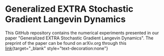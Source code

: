# Generalized EXTRA Stochastic Gradient Langevin Dynamics

This GitHub repository contains the numerical experiments presented in our paper "Generalized EXTRA Stochastic Gradient Langevin Dynamics". The preprint of the paper can be found on arXiv.org through this [link](https://arxiv.org/abs/2412.01993){target="_blank" style="text-decoration:none"}
